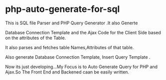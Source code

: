 # php-auto-generate-for-sql

This is SQL file Parser and PHP Query Generator .It also Generte 

Database Connection Template and the Ajax Code for the Client Side based on the attributes of the Table.

It also parses and fetches table Names,Attributes of that table.

Also generate Database Connection Template, Insert Query Template .

Now its just developing...My Focus is to Auto Generate Query for PHP and Ajax.So The Front End and Backened caan be easily written.




